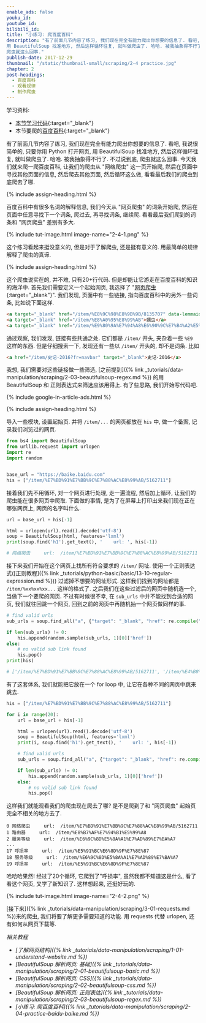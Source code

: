 ```yaml
---
enable_ads: false
youku_id:
youtube_id:
bilibili_id:
title: "小练习: 爬百度百科"
description: "有了前面几节内容了练习, 我们现在完全有能力爬出你想要的信息了. 看吧, 我说很简单的, 只要你用 Python 打开网页,
用 BeautifulSoup 找准地方, 然后这样循环往复, 就叫做爬虫了. 哈哈. 被我抽象得不行了. 不过说到底,
爬虫就这么回事."
publish-date: 2017-12-29
thumbnail: "/static/thumbnail-small/scraping/2-4 practice.jpg"
chapter: 2
post-headings:
  - 百度百科
  - 观看规律
  - 制作爬虫
---
```


学习资料:
  * [本节学习代码](https://github.com/MorvanZhou/easy-scraping-tutorial/blob/master/notebook/2-4-practice-baidu-baike.ipynb){:target="_blank"}
  * 本节要爬的[百度百科](https://baike.baidu.com/item/%E7%BD%91%E7%BB%9C%E7%88%AC%E8%99%AB/5162711){:target="_blank"}


有了前面几节内容了练习, 我们现在完全有能力爬出你想要的信息了. 看吧, 我说很简单的, 只要你用 Python 打开网页,
用 BeautifulSoup 找准地方, 然后这样循环往复, 就叫做爬虫了. 哈哈. 被我抽象得不行了. 不过说到底,
爬虫就这么回事. 今天我们就来爬一爬百度百科, 让我们的爬虫从 "网络爬虫" 这一页开始爬,
然后在页面中寻找其他页面的信息, 然后爬去其他页面, 然后循环这么做, 看看最后我们的爬虫到底爬去了哪.




{% include assign-heading.html %}

百度百科中有很多名词的解释信息, 我们今天从 "网页爬虫" 的词条开始爬, 然后在页面中任意寻找下一个词条,
爬过去, 再寻找词条, 继续爬. 看看最后我们爬到的词条和 "网页爬虫" 差别有多大.

{% include tut-image.html image-name="2-4-1.png" %}

这个练习看起来挺没意义的, 但是对于了解爬虫, 还是挺有意义的. 用最简单的规律解释了爬虫的真谛.









{% include assign-heading.html %}

这个爬虫说实在的, 并不难, 只有20+行代码. 但是却能让它游走在百度百科的知识的海洋中.
首先我们需要定义一个起始网页, 我选择了 "[网页爬虫](https://baike.baidu.com/item/网络爬虫/5162711){:target="_blank"}".
我们发现, 页面中有一些链接, 指向百度百科中的另外一些词条, 比如说下面这样.

```html
<a target="_blank" href="/item/%E8%9C%98%E8%9B%9B/8135707" data-lemmaid="8135707">蜘蛛</a>
<a target="_blank" href="/item/%E8%A0%95%E8%99%AB">蠕虫</a>
<a target="_blank" href="/item/%E9%80%9A%E7%94%A8%E6%90%9C%E7%B4%A2%E5%BC%95%E6%93%8E">通用搜索引擎</a>
```

通过观察, 我们发现, 链接有些共通之处. 它们都是 `/item/` 开头, 夹杂着一些 `%E9` 这样的东西.
但是仔细搜索一下, 发现还有一些以 `/item/` 开头的, 却不是词条. 比如

```html
<a href="/item/史记·2016?fr=navbar" target="_blank">史记·2016</a>
```

我想, 我们需要对这些链接做一些筛选, [之前提到]({% link _tutorials/data-manipulation/scraping/2-03-beautifulsoup-regex.md %})
的用 BeautifulSoup 和 正则表达式来筛选应该用得上. 有了些思路, 我们开始写代码吧.


{% include google-in-article-ads.html %}





{% include assign-heading.html %}

导入一些模块, 设置起始页. 并将 `/item/...` 的网页都放在 `his` 中, 做一个备案, 记录我们浏览过的网页.

```python
from bs4 import BeautifulSoup
from urllib.request import urlopen
import re
import random


base_url = "https://baike.baidu.com"
his = ["/item/%E7%BD%91%E7%BB%9C%E7%88%AC%E8%99%AB/5162711"]
```


接着我们先不用循环, 对一个网页进行处理, 走一遍流程, 然后加上循环, 让我们的爬虫能在很多网页中爬取.
下面做的事情, 是为了在屏幕上打印出来我们现在正在哪张网页上, 网页的名字叫什么.

```python
url = base_url + his[-1]

html = urlopen(url).read().decode('utf-8')
soup = BeautifulSoup(html, features='lxml')
print(soup.find('h1').get_text(), '    url: ', his[-1])

# 网络爬虫     url:  /item/%E7%BD%91%E7%BB%9C%E7%88%AC%E8%99%AB/5162711
```

接下来我们开始在这个网页上找所有符合要求的 `/item/` 网址. 使用一个正则表达式([正则教程]({% link _tutorials/python-basic/basic/13-10-regular-expression.md %}))
过滤掉不想要的网址形式.
这样我们找到的网址都是 `/item/%xx%xx%xx...` 这样的格式了. 之后我们在这些过滤后的网页中随机选一个,
当做下一个要爬的网页. 不过有时候很不幸, 在 `sub_urls` 中并不能找到合适的网页, 我们就往回跳一个网页, 回到之前的网页中再随机抽一个网页做同样的事.

```python
# find valid urls
sub_urls = soup.find_all("a", {"target": "_blank", "href": re.compile("/item/(%.{2})+$")})

if len(sub_urls) != 0:
    his.append(random.sample(sub_urls, 1)[0]['href'])
else:
    # no valid sub link found
    his.pop()
print(his)

# ['/item/%E7%BD%91%E7%BB%9C%E7%88%AC%E8%99%AB/5162711', '/item/%E4%B8%8B%E8%BD%BD%E8%80%85']
```


有了这套体系, 我们就能把它放在一个 for loop 中, 让它在各种不同的网页中跳来跳去.

```python
his = ["/item/%E7%BD%91%E7%BB%9C%E7%88%AC%E8%99%AB/5162711"]

for i in range(20):
    url = base_url + his[-1]

    html = urlopen(url).read().decode('utf-8')
    soup = BeautifulSoup(html, features='lxml')
    print(i, soup.find('h1').get_text(), '    url: ', his[-1])

    # find valid urls
    sub_urls = soup.find_all("a", {"target": "_blank", "href": re.compile("/item/(%.{2})+$")})

    if len(sub_urls) != 0:
        his.append(random.sample(sub_urls, 1)[0]['href'])
    else:
        # no valid sub link found
        his.pop()
```

这样我们就能观看我们的爬虫现在爬去了哪? 是不是爬到了和 "网页爬虫" 起始页完全不相关的地方去了.

```
0 网络爬虫     url:  /item/%E7%BD%91%E7%BB%9C%E7%88%AC%E8%99%AB/5162711
1 路由器     url:  /item/%E8%B7%AF%E7%94%B1%E5%99%A8
2 服务等级     url:  /item/%E6%9C%8D%E5%8A%A1%E7%AD%89%E7%BA%A7
...
17 呼损率     url:  /item/%E5%91%BC%E6%8D%9F%E7%8E%87
18 服务等级     url:  /item/%E6%9C%8D%E5%8A%A1%E7%AD%89%E7%BA%A7
19 呼损率     url:  /item/%E5%91%BC%E6%8D%9F%E7%8E%87
```

哈哈哈果然! 经过了20个循环, 它爬到了"呼损率", 虽然我都不知道这是什么, 看了看这个网页, 又学了新知识了. 这样想起来, 还挺好玩的.

{% include tut-image.html image-name="2-4-2.png" %}

[接下来]({% link _tutorials/data-manipulation/scraping/3-01-requests.md %})来的爬虫,
我们将要了解更多需要知道的功能. 用 requests 代替 urlopen, 还有如何从网页下载等.



*相关教程*

* *[了解网页结构]({% link _tutorials/data-manipulation/scraping/1-01-understand-website.md %})*
* *[BeautifulSoup 解析网页: 基础]({% link _tutorials/data-manipulation/scraping/2-01-beautifulsoup-basic.md %})*
* *[BeautifulSoup 解析网页: CSS]({% link _tutorials/data-manipulation/scraping/2-02-beautifulsoup-css.md %})*
* *[BeautifulSoup 解析网页: 正则表达]({% link _tutorials/data-manipulation/scraping/2-03-beautifulsoup-regex.md %})*
* *[小练习: 爬百度百科]({% link _tutorials/data-manipulation/scraping/2-04-practice-baidu-baike.md %})*